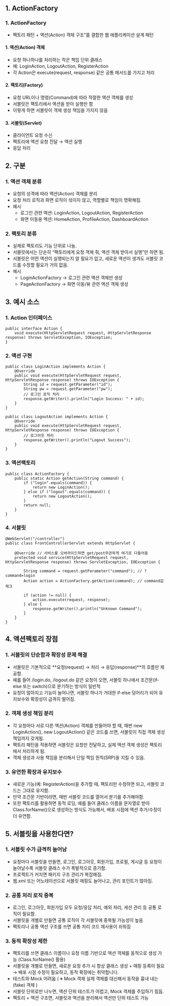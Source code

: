 ## 1. ActionFactory
### 1. ActionFactory
 - 팩토리 패턴 + 액션(Action) 객체 구조”를 결합한 웹 애플리케이션 설계 패턴

#### 1. 액션(Action) 객체
 - 요청 하나하나를 처리하는 작은 책임 단위 클래스
 - 예: LoginAction, LogoutAction, RegisterAction
 - 각 Action은 execute(request, response) 같은 공통 메서드를 가지고 처리

#### 2. 팩토리(Factory)
 - 요청 URL이나 명령(Command)에 따라 적절한 액션 객체를 생성
 - 서블릿은 팩토리에서 액션을 받아 실행만 함
 - 이렇게 하면 서블릿이 객체 생성 책임을 가지지 않음

#### 3. 서블릿(Servlet)
 - 클라이언트 요청 수신
 - 팩토리에 액션 요청 전달 → 액션 실행
 - 응답 처리

## 2. 구분
### 1. 액션 객체 분류
 - 요청의 성격에 따라 액션(Action) 객체를 분리
 - 요청 처리 로직과 화면 로직이 섞이지 않고, 역할별로 책임이 명확해짐.
 - 예시
    - 로그인 관련 액션: LoginAction, LogoutAction, RegisterAction
    - 화면 이동용 액션: HomeAction, ProfileAction, DashboardAction

### 2. 팩토리 분류
 - 실제로 팩토리도 기능 단위로 나눔.
 - 서블릿에서는 단순히 “팩토리에게 요청 객체 줘, 액션 객체 받아서 실행”만 하면 됨.
 - 서블릿은 어떤 액션이 실행되는지 알 필요가 없고, 새로운 액션이 생겨도 서블릿 코드를 수정할 필요가 거의 없음.
 - 예시
    - LoginActionFactory → 로그인 관련 액션 객체만 생성
    - PageActionFactory → 화면 이동/뷰 관련 액션 객체 생성

## 3. 예시 소스
### 1. Action 인터페이스
```
public interface Action {
    void execute(HttpServletRequest request, HttpServletResponse response) throws ServletException, IOException;
}
```

### 2. 액션 구현
```
public class LoginAction implements Action {
    @Override
    public void execute(HttpServletRequest request, HttpServletResponse response) throws IOException {
        String id = request.getParameter("id");
        String pw = request.getParameter("pw");
        // 로그인 로직 처리
        response.getWriter().println("Login Success: " + id);
    }
}

public class LogoutAction implements Action {
    @Override
    public void execute(HttpServletRequest request, HttpServletResponse response) throws IOException {
        // 로그아웃 처리
        response.getWriter().println("Logout Success");
    }
}
```

### 3. 액션팩토리
```
public class ActionFactory {
    public static Action getAction(String command) {
        if ("login".equals(command)) {
            return new LoginAction();
        } else if ("logout".equals(command)) {
            return new LogoutAction();
        }
        return null;
    }
}
```

### 4. 서블릿
```
@WebServlet("/controller")
public class FrontControllerServlet extends HttpServlet {
    
    @Override // 서비스를 오버라이드하면 get/post무관하게 여기로 다들어옴
    protected void service(HttpServletRequest request, HttpServletResponse response) throws ServletException, IOException {
        
        String command = request.getParameter("command"); // ?command=login
        Action action = ActionFactory.getAction(command); // command값 체크

        if (action != null) {
            action.execute(request, response);
        } else {
            response.getWriter().println("Unknown Command");
        }
    }
}
```

## 4. 액션팩토리 장점
### 1. 서블릿의 단순함과 확장성 문제 해결
 - 서블릿은 기본적으로 **요청(request) → 처리 → 응답(response)**의 흐름만 제공함.
 - 예를 들어 /login.do, /logout.do 같은 요청이 오면, 서블릿 하나에서 조건문(if-else 또는 switch)으로 분기하는 방식이 일반적
 - 요청이 많아지고 기능이 늘어나면, 서블릿 하나가 거대한 if-else 덩어리가 되어 유지보수와 확장성이 급격히 떨어짐.

### 2. 객체 생성 책임 분리
 - 각 요청마다 서로 다른 액션(Action) 객체를 만들어야 할 때, 매번 new LoginAction(), new LogoutAction() 같은 코드를 쓰면, 서블릿이 직접 객체 생성 책임까지 갖게됨.
 - 팩토리 패턴을 적용하면 서블릿은 요청만 전달하고, 실제 액션 객체 생성은 팩토리에서 처리하게 됨.
 - 객체 생성과 사용 책임을 분리해서 단일 책임 원칙(SRP)을 지킬 수 있음.

### 3. 유연한 확장과 유지보수
 - 새로운 기능(예: RegisterAction)을 추가할 때, 팩토리만 수정하면 되고, 서블릿 코드는 그대로 유지함.
 - 만약 조건문 기반이라면, 매번 서블릿 코드를 열어서 분기를 추가해야함.
 - 또한 팩토리를 활용하면 동적 로딩, 예를 들어 클래스 이름을 문자열로 받아 Class.forName()으로 생성하는 방식도 가능해서, 배포 시점에 액션 추가/수정이 더 유연함.


## 5. 서블릿을 사용한다면?
### 1. 서블릿 수가 급격히 늘어남
 - 요청마다 서블릿을 만들면, 로그인, 로그아웃, 회원가입, 프로필, 게시글 등 요청이 늘어날수록 서블릿 클래스 수가 폭발적으로 증가함.
 - 프로젝트가 커지면 패키지 구조 관리가 복잡해짐.
 - 웹.xml 또는 어노테이션으로 서블릿 매핑도 늘어나고, 관리 포인트가 많아짐.

### 2. 공통 처리 로직 중복
 - 로그인, 로그아웃, 회원가입 모두 요청/응답 처리, 예외 처리, 세션 관리 등 공통 로직이 필요함.
 - 서블릿을 개별로 만들면 공통 로직이 각 서블릿에 중복될 가능성이 높음
 - 팩토리나 공통 액션 구조를 쓰면 공통 처리 코드 재사용이 쉬워짐

### 3. 동적 확장성 제한
 - 팩토리를 쓰면 클래스 이름이나 요청 이름 기반으로 액션 객체를 동적으로 생성 가능 (Class.forName() 활용)
 - 서블릿을 개별로 만들면, 새로운 요청 추가 시 항상 클래스 생성 + 매핑 등록이 필요 → 배포 시점 수정이 필요하고, 동적 확장에는 취약합니다.
 - 테스트와 Mock 어려움 ( ※ Mock 객체 실제 객체를 대신해서 동작을 흉내 내는(fake) 객체 )
 - 서블릿 단위로만 나누면, 액션 단위 테스트가 어렵고, Mock 객체를 주입하기 힘듬. 
 - 팩토리 + 액션 구조면, 서블릿과 액션을 분리해서 액션만 단위 테스트 가능